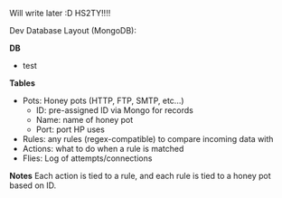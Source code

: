 Will write later :D  HS2TY!!!!

Dev Database Layout (MongoDB):

**DB**
  * test

**Tables**
  * Pots: Honey pots (HTTP, FTP, SMTP, etc...)
    * ID: pre-assigned ID via Mongo for records
    * Name: name of honey pot
    * Port: port HP uses
  * Rules: any rules (regex-compatible) to compare incoming data with
  * Actions: what to do when a rule is matched
  * Flies: Log of attempts/connections

**Notes**
Each action is tied to a rule, and each rule is tied to a honey pot based on ID.